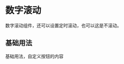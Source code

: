 # 数字滚动

数字滚动组件，还可以设置定时滚动，也可以这是不滚动。

## 基础用法

基础用法，自定义按钮的内容

<ExampleModule fileName="basic"/>
<PropsRenderDoc />
